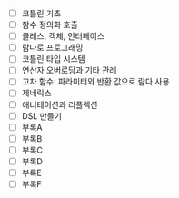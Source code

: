 - [ ] 코틀린 기초
- [ ] 함수 정의화 호출
- [ ] 클래스, 객체, 인터페이스
- [ ] 람다로 프로그래밍
- [ ] 코틀린 타입 시스템
- [ ] 연산자 오버로딩과 기타 관례
- [ ] 고차 함수: 파라미터와 반환 값으로 람다 사용
- [ ] 제네릭스
- [ ] 애너테이션과 리플렉션
- [ ] DSL 만들기
- [ ] 부록A
- [ ] 부록B
- [ ] 부록C
- [ ] 부록D
- [ ] 부록E
- [ ] 부록F
